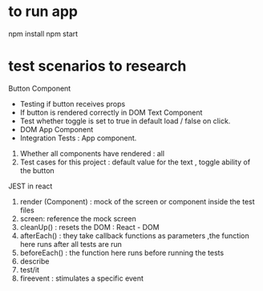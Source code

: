# to run app 
npm install 
npm start 


# test scenarios to research 
Button Component 
 - Testing if button receives props 
 - If button is rendered correctly in DOM 
Text Component 
 - Test whether toggle is set to true in default load / false on click.
 - DOM
App Component 
 - Integration Tests : App component.  

 1. Whether all components have rendered : all
 2. Test cases for this project : default value for the text , toggle ability of the button 


JEST in react 
1. render (Component) : mock of the screen or component inside the test files 
2. screen: reference the mock screen 
3. cleanUp() : resets the DOM : React - DOM 
4. afterEach() : they take callback functions as parameters ,the function here runs after all tests are run 
5. beforeEach() : the function here runs before running the tests
6. describe 
7. test/it 
8. fireevent : stimulates a specific event 

